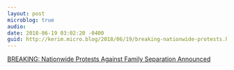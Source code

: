 ```yaml
---
layout: post
microblog: true
audio: 
date: 2018-06-19 03:02:20 -0400
guid: http://kerim.micro.blog/2018/06/19/breaking-nationwide-protests.html
---
```

[BREAKING: Nationwide Protests Against Family Separation Announced](https://front.moveon.org/breaking-nationwide-protests-against-family-separation-announced/)
